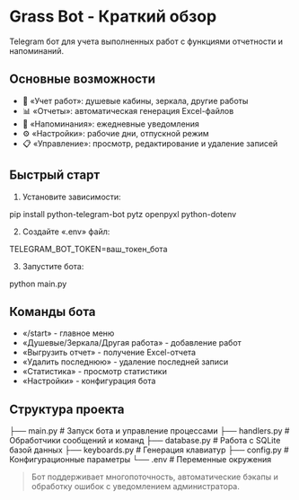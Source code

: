 # Grass Bot - Краткий обзор

Telegram бот для учета выполненных работ с функциями отчетности и напоминаний.

## Основные возможности
- 📝 «Учет работ»: душевые кабины, зеркала, другие работы
- 📊 «Отчеты»: автоматическая генерация Excel-файлов
- 🔔 «Напоминания»: ежедневные уведомления
- ⚙️ «Настройки»: рабочие дни, отпускной режим
- 📋 «Управление»: просмотр, редактирование и удаление записей

## Быстрый старт
1. Установите зависимости:

pip install python-telegram-bot pytz openpyxl python-dotenv

2. Создайте «.env» файл:

TELEGRAM_BOT_TOKEN=ваш_токен_бота

3. Запустите бота:
   
python main.py

## Команды бота
- «/start» - главное меню
- «Душевые/Зеркала/Другая работа» - добавление работ
- «Выгрузить отчет» - получение Excel-отчета
- «Удалить последнюю» - удаление последней записи
- «Статистика» - просмотр статистики
- «Настройки» - конфигурация бота

## Структура проекта
├── main.py         # Запуск бота и управление процессами
├── handlers.py     # Обработчики сообщений и команд
├── database.py     # Работа с SQLite базой данных
├── keyboards.py    # Генерация клавиатур
├── config.py       # Конфигурационные параметры
└── .env            # Переменные окружения

> Бот поддерживает многопоточность, автоматические бэкапы и обработку ошибок с уведомлением администратора.
